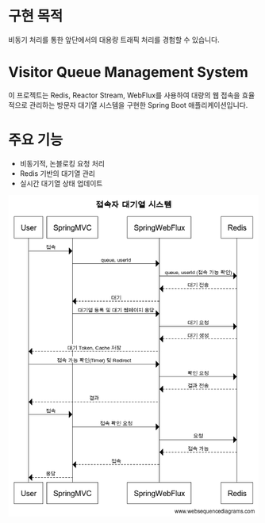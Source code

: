 # 구현 목적
비동기 처리를 통한 앞단에서의 대용량 트래픽 처리를 경험할 수 있습니다.

# Visitor Queue Management System
이 프로젝트는 Redis, Reactor Stream, WebFlux를 사용하여 대량의 웹 접속을 효율적으로 관리하는 방문자 대기열 시스템을 구현한 Spring Boot 애플리케이션입니다.

# 주요 기능
- 비동기적, 논블로킹 요청 처리
- Redis 기반의 대기열 관리
- 실시간 대기열 상태 업데이트

![설명 텍스트](접속자_대기열_시스템.png)

